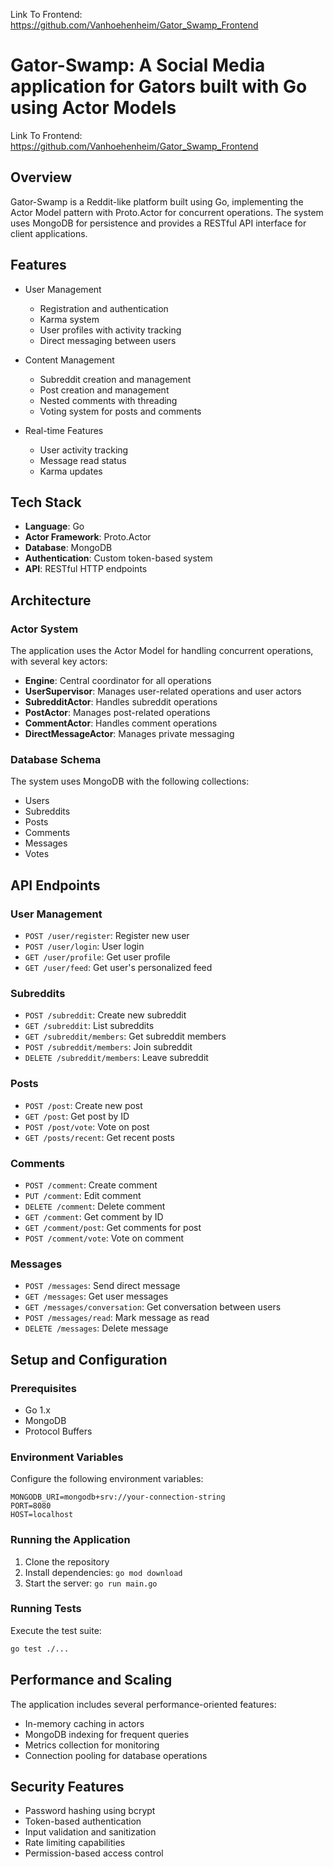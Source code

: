 
Link To Frontend: https://github.com/Vanhoehenheim/Gator_Swamp_Frontend

# Gator-Swamp: A Social Media application for Gators built with Go using Actor Models

Link To Frontend: https://github.com/Vanhoehenheim/Gator_Swamp_Frontend

## Overview
Gator-Swamp is a Reddit-like platform built using Go, implementing the Actor Model pattern with Proto.Actor for concurrent operations. The system uses MongoDB for persistence and provides a RESTful API interface for client applications.

## Features
- User Management
  - Registration and authentication
  - Karma system
  - User profiles with activity tracking
  - Direct messaging between users

- Content Management
  - Subreddit creation and management
  - Post creation and management
  - Nested comments with threading
  - Voting system for posts and comments

- Real-time Features
  - User activity tracking
  - Message read status
  - Karma updates

## Tech Stack
- **Language**: Go
- **Actor Framework**: Proto.Actor
- **Database**: MongoDB
- **Authentication**: Custom token-based system
- **API**: RESTful HTTP endpoints

## Architecture

### Actor System
The application uses the Actor Model for handling concurrent operations, with several key actors:
- **Engine**: Central coordinator for all operations
- **UserSupervisor**: Manages user-related operations and user actors
- **SubredditActor**: Handles subreddit operations
- **PostActor**: Manages post-related operations
- **CommentActor**: Handles comment operations
- **DirectMessageActor**: Manages private messaging

### Database Schema
The system uses MongoDB with the following collections:
- Users
- Subreddits
- Posts
- Comments
- Messages
- Votes

## API Endpoints

### User Management
- `POST /user/register`: Register new user
- `POST /user/login`: User login
- `GET /user/profile`: Get user profile
- `GET /user/feed`: Get user's personalized feed

### Subreddits
- `POST /subreddit`: Create new subreddit
- `GET /subreddit`: List subreddits
- `GET /subreddit/members`: Get subreddit members
- `POST /subreddit/members`: Join subreddit
- `DELETE /subreddit/members`: Leave subreddit

### Posts
- `POST /post`: Create new post
- `GET /post`: Get post by ID
- `POST /post/vote`: Vote on post
- `GET /posts/recent`: Get recent posts

### Comments
- `POST /comment`: Create comment
- `PUT /comment`: Edit comment
- `DELETE /comment`: Delete comment
- `GET /comment`: Get comment by ID
- `GET /comment/post`: Get comments for post
- `POST /comment/vote`: Vote on comment

### Messages
- `POST /messages`: Send direct message
- `GET /messages`: Get user messages
- `GET /messages/conversation`: Get conversation between users
- `POST /messages/read`: Mark message as read
- `DELETE /messages`: Delete message

## Setup and Configuration

### Prerequisites
- Go 1.x
- MongoDB
- Protocol Buffers

### Environment Variables
Configure the following environment variables:
```
MONGODB_URI=mongodb+srv://your-connection-string
PORT=8080
HOST=localhost
```

### Running the Application
1. Clone the repository
2. Install dependencies: `go mod download`
3. Start the server: `go run main.go`

### Running Tests
Execute the test suite:
```bash
go test ./...
```

## Performance and Scaling
The application includes several performance-oriented features:
- In-memory caching in actors
- MongoDB indexing for frequent queries
- Metrics collection for monitoring
- Connection pooling for database operations

## Security Features
- Password hashing using bcrypt
- Token-based authentication
- Input validation and sanitization
- Rate limiting capabilities
- Permission-based access control

